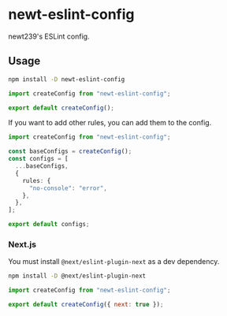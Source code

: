 # newt-eslint-config

newt239's ESLint config.

## Usage

```bash
npm install -D newt-eslint-config
```

```ts
import createConfig from "newt-eslint-config";

export default createConfig();
```

If you want to add other rules, you can add them to the config.

```ts
import createConfig from "newt-eslint-config";

const baseConfigs = createConfig();
const configs = [
  ...baseConfigs,
  {
    rules: {
      "no-console": "error",
    },
  },
];

export default configs;
```

### Next.js

You must install `@next/eslint-plugin-next` as a dev dependency.

```bash
npm install -D @next/eslint-plugin-next
```

```js
import createConfig from "newt-eslint-config";

export default createConfig({ next: true });
```
